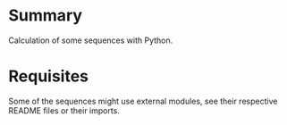# Summary
Calculation of some sequences with Python.

# Requisites
Some of the sequences might use external modules, see their respective README files or their imports.
